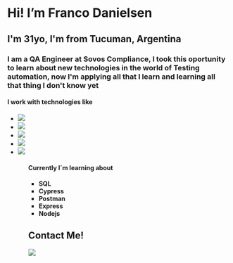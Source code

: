 <h1>Hi! I’m Franco Danielsen</h1>
<h2>I'm 31yo, I'm from Tucuman, Argentina</h2>
<h3>I am a QA Engineer at Sovos Compliance, I took this oportunity to learn about new technologies in the world of Testing automation, now I'm applying all that I learn and learning all that thing I don't know yet</h3>
<h4>I work with technologies like</h4>
<ul>
  <li><a><img src="https://camo.githubusercontent.com/49fbb99f92674cc6825349b154b65aaf4064aec465d61e8e1f9fb99da3d922a1/68747470733a2f2f696d672e736869656c64732e696f2f62616467652f68746d6c352d2532334533344632362e7376673f7374796c653d666f722d7468652d6261646765266c6f676f3d68746d6c35266c6f676f436f6c6f723d7768697465"/></a></li>
  <li><a><img src="https://camo.githubusercontent.com/e6b67b27998fca3bccf4c0ee479fc8f9de09d91f389cccfbe6cb1e29c10cfbd7/68747470733a2f2f696d672e736869656c64732e696f2f62616467652f637373332d2532333135373242362e7376673f7374796c653d666f722d7468652d6261646765266c6f676f3d63737333266c6f676f436f6c6f723d7768697465"/></a></li>
  <li><a><img src="https://camo.githubusercontent.com/aeddc848275a1ffce386dc81c04541654ca07b2c43bbb8ad251085c962672aea/68747470733a2f2f696d672e736869656c64732e696f2f62616467652f6a6176617363726970742d2532333332333333302e7376673f7374796c653d666f722d7468652d6261646765266c6f676f3d6a617661736372697074266c6f676f436f6c6f723d253233463744463145"/></a></li>
   <li><a><img src="https://camo.githubusercontent.com/ab4c3c731a174a63df861f7b118d6c8a6c52040a021a552628db877bd518fe84/68747470733a2f2f696d672e736869656c64732e696f2f62616467652f72656163742d2532333230323332612e7376673f7374796c653d666f722d7468652d6261646765266c6f676f3d7265616374266c6f676f436f6c6f723d253233363144414642"/></a></li>
   <li><a><img src="https://camo.githubusercontent.com/85897f614edaa17505a713b88749e481cb6284fb203fa1550add3489dde0425a/68747470733a2f2f696d672e736869656c64732e696f2f62616467652f6e6f64652e6a732d2532333433383533442e7376673f7374796c653d666f722d7468652d6261646765266c6f676f3d6e6f64652d646f742d6a73266c6f676f436f6c6f723d7768697465"/></a></li>
  <ul>

<h4>Currently I´m learning about</h4>
  <ul>
    <li><b>SQL</b></a></li>
    <li><b>Cypress</b></a></li>
    <li><b>Postman</b></a></li>
    <li><b>Express</b></a></li>
    <li><b>Nodejs</b></a></li>
  </ul>
  
 <h2>Contact Me!</h2>
 <a href ="https://www.linkedin.com/in/francodanielsen/" target ="_blank"><img src="https://images.vexels.com/media/users/3/137382/isolated/lists/c59b2807ea44f0d70f41ca73c61d281d-logotipo-del-icono-de-linkedin.png"/></a>
 

